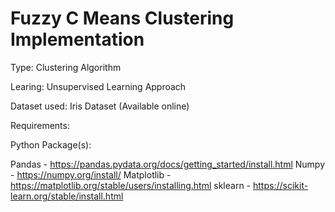 # Fuzzy C Means Clustering Implementation

Type: Clustering Algorithm

Learing: Unsupervised Learning Approach

Dataset used: Iris Dataset (Available online)

Requirements:

Python Package(s):

Pandas - https://pandas.pydata.org/docs/getting_started/install.html
Numpy - https://numpy.org/install/
Matplotlib - https://matplotlib.org/stable/users/installing.html
sklearn - https://scikit-learn.org/stable/install.html
